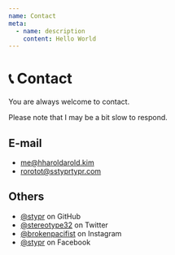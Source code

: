 ```yaml
---
name: Contact
meta:
  - name: description
    content: Hello World
---
```


# &#128222; Contact

You are always welcome to contact.

Please note that I may be a bit slow to respond.

## E-mail

* [me&#64;h<span class="block">harold</span>arold.kim](#)
* [ro<span class="block">rot</span>ot&#64;s<span class="block">stypr</span>typr.com](#)


## Others

* [@stypr](//github.com/stypr) on GitHub
* [@stereotype32](//twitter.com/stereotype32) on Twitter
* [@brokenpacifist](//instagram.com/borkenpacifist) on Instagram
* [@stypr](//www.facebook.com/stypr) on Facebook
